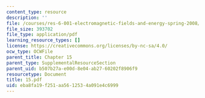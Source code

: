 ```yaml
---
content_type: resource
description: ''
file: /courses/res-6-001-electromagnetic-fields-and-energy-spring-2008/eba8fa19f251aa5612534a091e4c6999_15.pdf
file_size: 393702
file_type: application/pdf
learning_resource_types: []
license: https://creativecommons.org/licenses/by-nc-sa/4.0/
ocw_type: OCWFile
parent_title: Chapter 15
parent_type: SupplementalResourceSection
parent_uid: b507b27a-e00d-8e04-ab27-60202f8906f9
resourcetype: Document
title: 15.pdf
uid: eba8fa19-f251-aa56-1253-4a091e4c6999
---
```

